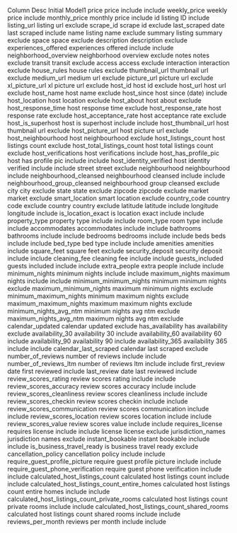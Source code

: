 
Column	Desc	Initial	Model1
price	price	include	include
weekly_price	weekly price	include	
monthly_price	monthly price	include	
id	listing ID	include	
listing_url	listing url	exclude	
scrape_id	scrape id	exclude	
last_scraped	date last scraped	include	
name	listing name	exclude	
summary	listing summary	exclude	
space	space	exclude	
description	description	exclude	
experiences_offered	experiences offered	include	include
neighborhood_overview	neighborhood overview	exclude	
notes	notes	exclude	
transit	transit	exclude	
access	access	exclude	
interaction	interaction	exclude	
house_rules	house rules	exclude	
thumbnail_url	thumbnail url	exclude	
medium_url	medium url	exclude	
picture_url	picture url	exclude	
xl_picture_url	xl picture url	exclude	
host_id	host id	exclude	
host_url	host url	exclude	
host_name	host name	exclude	
host_since	host since (date)	include	
host_location	host location	exclude	
host_about	host about	exclude	
host_response_time	host response time	exclude	
host_response_rate	host response rate	exclude	
host_acceptance_rate	host acceptance rate	exclude	
host_is_superhost	host is superhost	include	include
host_thumbnail_url	host thumbnail url	exclude	
host_picture_url	host picture url	exclude	
host_neighbourhood	host neighbourhood	exclude	
host_listings_count	host listings count	exclude	
host_total_listings_count	host total listings count	exclude	
host_verifications	host verifications	include	
host_has_profile_pic	host has profile pic	include	include
host_identity_verified	host identity verified	include	include
street	street	exclude	
neighbourhood	neighbourhood	include	
neighbourhood_cleansed	neighbourhood cleansed	include	include
neighbourhood_group_cleansed	neighbourhood group cleansed	exclude	
city	city	exclude	
state	state	exclude	
zipcode	zipcode	exclude	
market	market	exclude	
smart_location	smart location	exclude	
country_code	country code	exclude	
country	country	exclude	
latitude	latitude	include	
longitude	longitude	include	
is_location_exact	is location exact	include	include
property_type	property type	include	include
room_type	room type	include	include
accommodates	accommodates	include	include
bathrooms	bathrooms	include	include
bedrooms	bedrooms	include	include
beds	beds	include	include
bed_type	bed type	include	include
amenities	amenities	include	
square_feet	square feet	exclude	
security_deposit	security deposit	include	include
cleaning_fee	cleaning fee	include	include
guests_included	guests included	include	include
extra_people	extra people	include	include
minimum_nights	minimum nights	include	include
maximum_nights	maximum nights	include	include
minimum_minimum_nights	minimum minimum nights	exclude	
maximum_minimum_nights	maximum minimum nights	exclude	
minimum_maximum_nights	minimum maximum nights	exclude	
maximum_maximum_nights	maximum maximum nights	exclude	
minimum_nights_avg_ntm	minimum nights avg ntm	exclude	
maximum_nights_avg_ntm	maximum nights avg ntm	exclude	
calendar_updated	calendar updated	exclude	
has_availability	has availability	exclude	
availability_30	availability 30	include	
availability_60	availability 60	include	
availability_90	availability 90	include	
availability_365	availability 365	include	include
calendar_last_scraped	calendar last scraped	exclude	
number_of_reviews	number of reviews	include	include
number_of_reviews_ltm	number of reviews ltm	include	include
first_review	date first reviewed	include	
last_review	date last reviewed	include	
review_scores_rating	review scores rating	include	include
review_scores_accuracy	review scores accuracy	include	include
review_scores_cleanliness	review scores cleanliness	include	include
review_scores_checkin	review scores checkin	include	include
review_scores_communication	review scores communication	include	include
review_scores_location	review scores location	include	include
review_scores_value	review scores value	include	include
requires_license	requires license	include	include
license	license	exclude	
jurisdiction_names	jurisdiction names	exclude	
instant_bookable	instant bookable	include	include
is_business_travel_ready	is business travel ready	exclude	
cancellation_policy	cancellation policy	include	include
require_guest_profile_picture	require guest profile picture	include	include
require_guest_phone_verification	require guest phone verification	include	include
calculated_host_listings_count	calculated host listings count	include	include
calculated_host_listings_count_entire_homes	calculated host listings count entire homes	include	include
calculated_host_listings_count_private_rooms	calculated host listings count private rooms	include	include
calculated_host_listings_count_shared_rooms	calculated host listings count shared rooms	include	include
reviews_per_month	reviews per month	include	include